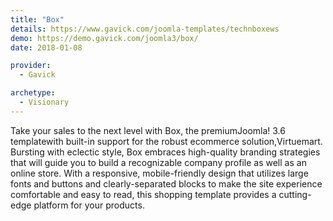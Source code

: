 ```yaml
---
title: "Box"
details: https://www.gavick.com/joomla-templates/technboxews
demo: https://demo.gavick.com/joomla3/box/
date: 2018-01-08

provider:
  - Gavick

archetype:
  - Visionary
---
```


Take your sales to the next level with Box, the premiumJoomla! 3.6 templatewith built-in support for the robust ecommerce solution,Virtuemart. Bursting with eclectic style, Box embraces high-quality branding strategies that will guide you to build a recognizable company profile as well as an online store. With a responsive, mobile-friendly design that utilizes large fonts and buttons and clearly-separated blocks to make the site experience comfortable and easy to read, this shopping template provides a cutting-edge platform for your products.
